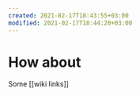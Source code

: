 ```yaml
---
created: 2021-02-17T18:43:55+03:00
modified: 2021-02-17T18:44:20+03:00
---
```


# How about

Some [[wiki links]]